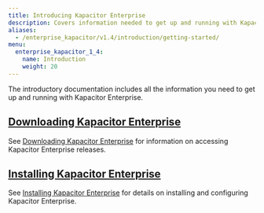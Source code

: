 ```yaml
---
title: Introducing Kapacitor Enterprise
description: Covers information needed to get up and running with Kapacitor Enterprise, including downloading and installing.
aliases:
  - /enterprise_kapacitor/v1.4/introduction/getting-started/
menu:
  enterprise_kapacitor_1_4:
    name: Introduction
    weight: 20
---
```


The introductory documentation includes all the information you need to get up
and running with Kapacitor Enterprise.

## [Downloading Kapacitor Enterprise](/enterprise_kapacitor/v1.4/introduction/download/)

See [Downloading Kapacitor Enterprise](/enterprise_kapacitor/v1.4/introduction/download/) for information on accessing Kapacitor Enterprise releases.

## [Installing Kapacitor Enterprise](/enterprise_kapacitor/v1.4/introduction/installation_guide/)

See [Installing Kapacitor Enterprise](/enterprise_kapacitor/v1.4/introduction/installation_guide/) for details on installing and configuring Kapacitor Enterprise.
